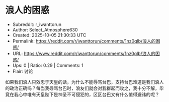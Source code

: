 # 浪人的困惑

- Subreddit: r_iwanttorun
- Author: Select_Atmosphere630
- Created: 2025-10-05 21:30:33 UTC
- Permalink: https://reddit.com/r/iwanttorun/comments/1nz0qlb/浪人的困惑/
- URL: https://www.reddit.com/r/iwanttorun/comments/1nz0qlb/浪人的困惑/
- Ups: 0 | Ratio: 0.29 | Comments: 1
- Flair: 讨论


如果我们浪人只效忠于天皇的话，为什么不能辱骂台巴，支持台巴难道是我们浪人的政治正确吗？每当我辱骂台巴时，浪友们就会对我群起而攻之，我十分不解，毕竟在我心中唯有天皇陛下是神圣不可侵犯的，区区台巴又有什么值得避讳的呢？


